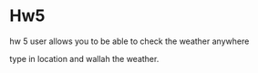# Hw5
hw 5
user allows you to be able to check the weather anywhere

type in location and wallah the weather.